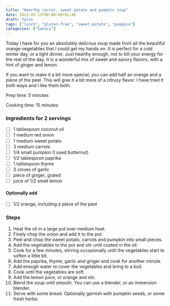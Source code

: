 ```yaml
---
title: "Hearthy carrot, sweet potato and pumpkin soup"
date: 2023-05-13T00:00:00+01:00
draft: false
tags: ["lunch", "gluten-free", "sweet-potato", "pumpkin"]
categories: ["Savory"]
---
```


Today I have for you an absolutely delicous soup made from all the beautiful orange vegetables that I could get my hands on. It is perfect for a cold winter day, or a light dinner. Just hearthy enough, not to kill your energy for the rest of the day. It is a wonderful mix of sweet and savory flavors, with a hint of ginger and lemon.

If you want to make it a bit more special, you can add half an orange and a piece of the peel. This will give it a bit more of a citrusy flavor. I have tried it both ways and I like them both.


<div class="recipe" id="recipe">
Prep time: 5 minutes

Cooking time: 15 minutes

### Ingredients for 2 servings
- [ ] 1 tablespoon coconut oil
- [ ] 1 medium red onion
- [ ] 1 medium sweet potato
- [ ] 3 medium carrots
- [ ] 1/4 small pumpkin (I used butternut)
- [ ] 1/2 tablespoon paprika
- [ ] 1 tablespoon thyme
- [ ] 3 cloves of garlic
- [ ] piece of ginger, grated
- [ ] juice of 1/2 small lemon
#### Optionally add
- [ ] 1/2 orange, including a piece of the peel

### Steps
1. Heat the oil in a large pot over medium heat.
2. Finely chop the onion and add it to the pot.
3. Peel and chop the sweet potato, carrots and pumpkin into small pieces.
4. Add the vegetables to the pot and stir until coated in the oil.
5. Cook for a few minutes, stirring occasionally until the vegetables start to soften a little bit.
6. Add the paprika, thyme, garlic and ginger and cook for another minute.
7. Add enough water to cover the vegetables and bring to a boil.
8. Cook until the vegetables are soft.
9. Add the lemon juice, or orange and stir.
10. Blend the soup until smooth. You can use a blender, or an immersion blender.
11. Serve with some bread. Optionally garnish with pumpkin seeds, or some fresh herbs.

</div>
